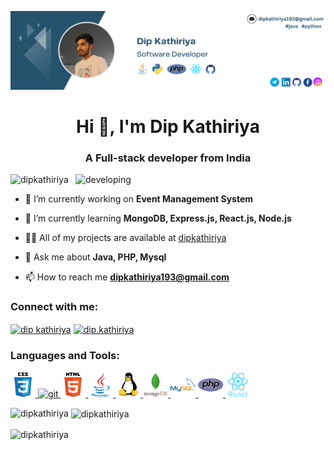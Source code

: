 ![logo](https://github.com/dipkathiriya/dipkathiriya/blob/main/mybanner.png)
<h1 align="center">Hi 👋, I'm Dip Kathiriya</h1>
<h3 align="center">A Full-stack developer from India</h3>

<img align="right" alt="developing" width="400" src="https://miro.medium.com/v2/resize:fit:1360/1*nWQ_U5NKEfNeGCTfh_2-Mw.gif">

<p align="left"> <img src="https://komarev.com/ghpvc/?username=dipkathiriya&label=Profile%20views&color=0e75b6&style=flat" alt="dipkathiriya" /> </p>

- 🔭 I’m currently working on **Event Management System**

- 🌱 I’m currently learning **MongoDB, Express.js, React.js, Node.js**

- 👨‍💻 All of my projects are available at [dipkathiriya](dipkathiriya)

- 💬 Ask me about **Java, PHP, Mysql**

- 📫 How to reach me **dipkathiriya193@gmail.com**

<h3 align="left">Connect with me:</h3>
<p align="left">
<a href="https://fb.com/dip kathiriya" target="blank"><img align="center" src="https://raw.githubusercontent.com/rahuldkjain/github-profile-readme-generator/master/src/images/icons/Social/facebook.svg" alt="dip kathiriya" height="30" width="40" /></a>
<a href="https://instagram.com/dip.kathiriya" target="blank"><img align="center" src="https://raw.githubusercontent.com/rahuldkjain/github-profile-readme-generator/master/src/images/icons/Social/instagram.svg" alt="dip.kathiriya" height="30" width="40" /></a>
</p>

<h3 align="left">Languages and Tools:</h3>
<p align="left"> <a href="https://www.w3schools.com/css/" target="_blank" rel="noreferrer"> <img src="https://raw.githubusercontent.com/devicons/devicon/master/icons/css3/css3-original-wordmark.svg" alt="css3" width="40" height="40"/> </a> <a href="https://git-scm.com/" target="_blank" rel="noreferrer"> <img src="https://www.vectorlogo.zone/logos/git-scm/git-scm-icon.svg" alt="git" width="40" height="40"/> </a> <a href="https://www.w3.org/html/" target="_blank" rel="noreferrer"> <img src="https://raw.githubusercontent.com/devicons/devicon/master/icons/html5/html5-original-wordmark.svg" alt="html5" width="40" height="40"/> </a> <a href="https://www.java.com" target="_blank" rel="noreferrer"> <img src="https://raw.githubusercontent.com/devicons/devicon/master/icons/java/java-original.svg" alt="java" width="40" height="40"/> </a> <a href="https://www.linux.org/" target="_blank" rel="noreferrer"> <img src="https://raw.githubusercontent.com/devicons/devicon/master/icons/linux/linux-original.svg" alt="linux" width="40" height="40"/> </a> <a href="https://www.mongodb.com/" target="_blank" rel="noreferrer"> <img src="https://raw.githubusercontent.com/devicons/devicon/master/icons/mongodb/mongodb-original-wordmark.svg" alt="mongodb" width="40" height="40"/> </a> <a href="https://www.mysql.com/" target="_blank" rel="noreferrer"> <img src="https://raw.githubusercontent.com/devicons/devicon/master/icons/mysql/mysql-original-wordmark.svg" alt="mysql" width="40" height="40"/> </a> <a href="https://www.php.net" target="_blank" rel="noreferrer"> <img src="https://raw.githubusercontent.com/devicons/devicon/master/icons/php/php-original.svg" alt="php" width="40" height="40"/> </a> <a href="https://reactjs.org/" target="_blank" rel="noreferrer"> <img src="https://raw.githubusercontent.com/devicons/devicon/master/icons/react/react-original-wordmark.svg" alt="react" width="40" height="40"/> </a></p>

<p><img align="left" src="https://github-readme-stats.vercel.app/api/top-langs?username=dipkathiriya&show_icons=true&locale=en&layout=compact" alt="dipkathiriya" /></p>

<p>&nbsp;<img align="center" src="https://github-readme-stats.vercel.app/api?username=dipkathiriya&show_icons=true&locale=en" alt="dipkathiriya" /></p>

<p><img align="center" src="https://github-readme-streak-stats.herokuapp.com/?user=dipkathiriya&" alt="dipkathiriya" /></p>
